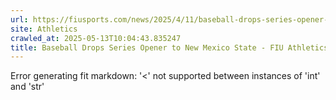 ```yaml
---
url: https://fiusports.com/news/2025/4/11/baseball-drops-series-opener-to-new-mexico-state.aspx
site: Athletics
crawled_at: 2025-05-13T10:04:43.835247
title: Baseball Drops Series Opener to New Mexico State - FIU Athletics
---
```


Error generating fit markdown: '<' not supported between instances of 'int' and 'str'